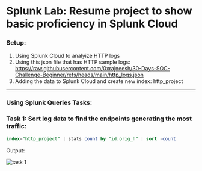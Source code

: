 # Splunk Lab: Resume project to show basic proficiency in Splunk Cloud

### Setup:
1. Using Splunk Cloud to analyize HTTP logs
2. Using this json file that has HTTP sample logs: https://raw.githubusercontent.com/0xrajneesh/30-Days-SOC-Challenge-Beginner/refs/heads/main/http_logs.json
3. Adding the data to Splunk Cloud and create new index: http_project
---
### Using Splunk Queries Tasks:

### Task 1: Sort log data to find the endpoints generating the most traffic:
```sql
index="http_project" | stats count by "id.orig_h" | sort -count
```
Output:

![task 1](https://github.com/user-attachments/assets/4092414f-9d6e-4cff-a3dd-9664a00b8677)
